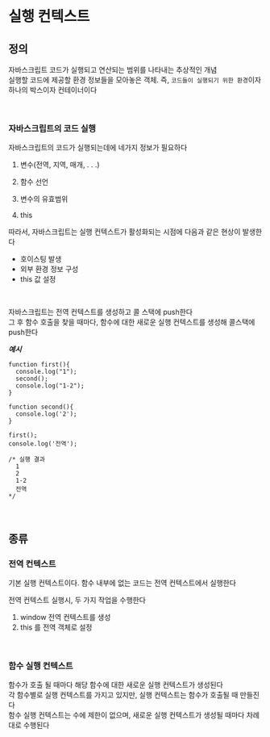 # 실행 컨텍스트

## 정의

자바스크립트 코드가 실행되고 연산되는 범위를 나타내는 추상적인 개념<br>
실행할 코드에 제공할 환경 정보들을 모아놓은 객체. 즉, `코드들이 실행되기 위한 환경`이자 하나의 박스이자 컨테이너이다

<br>

### 자바스크립트의 코드 실행

자바스크립트의 코드가 실행되는데에 네가지 정보가 필요하다

1. 변수(전역, 지역, 매개, . . .)<br>

2. 함수 선언<br>

3. 변수의 유효범위<br>

4. this<br>

따라서, 자바스크립트는 실행 컨텍스트가 활성화되는 시점에 다음과 같은 현상이 발생한다<br>

- 호이스팅 발생<br>
- 외부 환경 정보 구성<br>
- this 값 설정<br>

<br>

자바스크립트는 전역 컨텍스트를 생성하고 콜 스택에 push한다<br>
그 후 함수 호출을 찾을 때마다, 함수에 대한 새로운 실행 컨텍스트를 생성해 콜스택에 push한다

**_예시_**

```
function first(){
  console.log("1");
  second();
  console.log("1-2");
}

function second(){
  console.log('2');
}

first();
console.log('전역');

/* 실행 결과
  1
  2
  1-2
  전역
*/
```

<br>

## 종류

### 전역 컨텍스트

기본 실행 컨텍스트이다. 함수 내부에 없는 코드는 전역 컨텍스트에서 실행한다

전역 컨텍스트 실행시, 두 가지 작업을 수행한다

1. window 전역 컨텍스트를 생성
2. this 를 전역 객체로 설정

<br>

### 함수 실행 컨텍스트

함수가 호출 될 때마다 해당 함수에 대한 새로운 실행 컨텍스트가 생성된다<br>
각 함수별로 실행 컨텍스트를 가지고 있지만, 실행 컨텍스트는 함수가 호출될 때 만들진다<br>
함수 실행 컨텍스트는 수에 제한이 없으며, 새로운 실행 컨텍스트가 생성될 때마다 차례대로 수행된다
